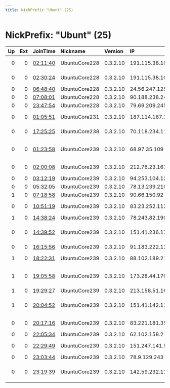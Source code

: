 ```yaml
---
title: NickPrefix "Ubunt" (25)
---
```


# NickPrefix: "Ubunt" (25)

|   Up |   Ext | JoinTime                                                                                            | Nickname      | Version   | IP              | AS                             | CC   |   ORp |   Dirp | OS    | Contact   |   eFamMembers |
|-----:|------:|:----------------------------------------------------------------------------------------------------|:--------------|:----------|:----------------|:-------------------------------|:-----|------:|-------:|:------|:----------|--------------:|
|    0 |     0 | [02:11:40](https://metrics.torproject.org/rs.html#details/9F0B20E4E8C08B319FC70AC95D0FCF126DE06DBC) | UbuntuCore228 | 0.3.2.10  | 191.115.38.109  | TELEFu00D3NICA CHILE S.A.      | cl   | 43941 |      0 | Linux | None      |             1 |
|    0 |     0 | [02:30:24](https://metrics.torproject.org/rs.html#details/4A8FB54D5E20D5F0EA15C9E516C2B010AA3FA808) | UbuntuCore228 | 0.3.2.10  | 191.115.38.109  | TELEFu00D3NICA CHILE S.A.      | cl   | 36307 |      0 | Linux | None      |             1 |
|    0 |     0 | [06:48:40](https://metrics.torproject.org/rs.html#details/D5CFD0F8B2B7800CE2C7ADE9067B4C661417D9D8) | UbuntuCore228 | 0.3.2.10  | 24.56.247.125   | vanoppen.biz LLC               | us   | 34933 |      0 | Linux | None      |             1 |
|    0 |     0 | [07:08:01](https://metrics.torproject.org/rs.html#details/31B486EF39382CD4F399FACFDF280132B97DA4CE) | UbuntuCore228 | 0.3.2.10  | 90.188.238.245  | Rostelecom                     | ru   | 37843 |      0 | Linux | None      |             1 |
|    0 |     0 | [23:47:54](https://metrics.torproject.org/rs.html#details/E7A953AE212290D34A0B5770240DAB4627313C0C) | UbuntuCore228 | 0.3.2.10  | 79.69.209.245   | Tiscali UK Limited             | gb   | 36275 |      0 | Linux | None      |             1 |
|    0 |     0 | [01:05:51](https://metrics.torproject.org/rs.html#details/DC8134D63C3E1D5817A364CA88412D41E375E1BF) | UbuntuCore231 | 0.3.2.10  | 187.114.167.180 | TELEFu00D4NICA BRASIL S.A      | br   | 36553 |      0 | Linux | None      |             1 |
|    0 |     0 | [17:25:25](https://metrics.torproject.org/rs.html#details/43124C72ECE760E7A874E8278BBF7825EE6381A8) | UbuntuCore238 | 0.3.2.10  | 70.118.234.116  | Time Warner Cable Internet LLC | us   | 38672 |      0 | Linux | None      |             1 |
|    0 |     0 | [01:23:58](https://metrics.torproject.org/rs.html#details/635EF0FFA993F4661F473B6F72C914F46E5A65E5) | UbuntuCore239 | 0.3.2.10  | 68.97.35.109    | Cox Communications Inc.        | us   | 36967 |      0 | Linux | None      |             1 |
|    0 |     0 | [02:00:08](https://metrics.torproject.org/rs.html#details/ED46774ECD7412932D6448460D8CF769E8B17564) | UbuntuCore239 | 0.3.2.10  | 212.76.23.161   | 2DAY Telecom LLP               | kz   | 45631 |      0 | Linux | None      |             1 |
|    0 |     0 | [03:12:19](https://metrics.torproject.org/rs.html#details/AC04FEE8780556A17F094D8497CADA9AE8ACB427) | UbuntuCore239 | 0.3.2.10  | 94.253.104.125  | Flex Ltd.                      | ru   | 45789 |      0 | Linux | None      |             1 |
|    0 |     0 | [05:32:05](https://metrics.torproject.org/rs.html#details/5888772E5D37FBA048451296AF639A0B5F914587) | UbuntuCore239 | 0.3.2.10  | 78.13.239.210   | Tiscali SpA                    | it   | 42047 |      0 | Linux | None      |             1 |
|    1 |     0 | [07:18:58](https://metrics.torproject.org/rs.html#details/C14A30CCCDF8A80EFAACC0561A535DDD756AD12B) | UbuntuCore239 | 0.3.2.10  | 90.66.150.92    | Orange                         | fr   | 40309 |      0 | Linux | None      |             1 |
|    0 |     0 | [10:51:19](https://metrics.torproject.org/rs.html#details/BC7402013286BF2AB2E243051439570984A899A8) | UbuntuCore239 | 0.3.2.10  | 83.23.252.112   | Orange Polska Spolka Akcyjna   | pl   | 38489 |      0 | Linux | None      |             1 |
|    1 |     0 | [14:38:24](https://metrics.torproject.org/rs.html#details/7ADC69C640060C80B12235B7BC65E6FDAC0EE4DC) | UbuntuCore239 | 0.3.2.10  | 78.243.82.190   | Free SAS                       | fr   | 41295 |      0 | Linux | None      |             1 |
|    0 |     0 | [14:39:52](https://metrics.torproject.org/rs.html#details/301A73D1FBEA3BD99613725637D73C30FB434AEB) | UbuntuCore239 | 0.3.2.10  | 151.41.236.175  | Wind Telecomunicazioni SpA     | it   | 39621 |      0 | Linux | None      |             1 |
|    0 |     0 | [16:15:56](https://metrics.torproject.org/rs.html#details/8075D788528F4F48B38D801CA156AAF2EC99998E) | UbuntuCore239 | 0.3.2.10  | 91.183.222.126  | Proximus NV                    | be   | 32835 |      0 | Linux | None      |             1 |
|    1 |     0 | [18:22:31](https://metrics.torproject.org/rs.html#details/121805CD84D37C4BE428DF1CB9816EEF5932D58D) | UbuntuCore239 | 0.3.2.10  | 88.102.189.211  | O2 Czech Republic, a.s.        | cz   | 40117 |      0 | Linux | None      |             1 |
|    1 |     0 | [19:05:58](https://metrics.torproject.org/rs.html#details/B3FD2EBE375B55B07B3CB33DFBAF98C90262FCF8) | UbuntuCore239 | 0.3.2.10  | 173.28.44.170   | Mediacom Communications Corp   | us   | 38021 |      0 | Linux | None      |             1 |
|    1 |     0 | [19:29:27](https://metrics.torproject.org/rs.html#details/502A7E668D1E14F011E62214DE0261F1647B619E) | UbuntuCore239 | 0.3.2.10  | 213.158.51.166  | Viking Tech AB                 | se   | 40253 |      0 | Linux | None      |             1 |
|    1 |     0 | [20:04:52](https://metrics.torproject.org/rs.html#details/F64D9186C316634B662B014C8EA1DD7C08DF58D6) | UbuntuCore239 | 0.3.2.10  | 151.41.142.114  | Wind Telecomunicazioni SpA     | it   | 40961 |      0 | Linux | None      |             1 |
|    0 |     0 | [20:17:16](https://metrics.torproject.org/rs.html#details/339438D94462AA987FB25CBE4FB17214A13CD17A) | UbuntuCore239 | 0.3.2.10  | 83.221.181.35   | Sharq Telekom CJSC             | ru   | 44785 |      0 | Linux | None      |             1 |
|    0 |     0 | [22:05:34](https://metrics.torproject.org/rs.html#details/4C7E150D8A1C3314407D9B08EDD5C1C98EE72186) | UbuntuCore239 | 0.3.2.10  | 62.102.158.2    | AirMax S.r.l.                  | it   | 43583 |      0 | Linux | None      |             1 |
|    0 |     0 | [22:29:49](https://metrics.torproject.org/rs.html#details/9D03C166BD7E50F6953560F4BE9A0A2324F14D74) | UbuntuCore239 | 0.3.2.10  | 151.247.141.57  | Aria Shatel Company Ltd        | ir   | 40412 |      0 | Linux | None      |             1 |
|    0 |     0 | [23:03:44](https://metrics.torproject.org/rs.html#details/630E6D845569F20719B35548DCD6B894CC48EA1E) | UbuntuCore239 | 0.3.2.10  | 78.9.129.243    | Netia SA                       | pl   | 43455 |      0 | Linux | None      |             1 |
|    0 |     0 | [23:19:39](https://metrics.torproject.org/rs.html#details/7DC0475C8E34C3BE1B2CA34A3323EAD15EE11304) | UbuntuCore239 | 0.3.2.10  | 142.59.232.117  | TELUS Communications Inc.      | ca   | 45661 |      0 | Linux | None      |             1 |
